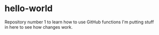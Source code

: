# hello-world
Repository number 1 to learn how to use GitHub functions
I'm putting stuff in here to see how changes work.
